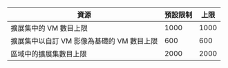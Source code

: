 | 資源 | 預設限制 | 上限 |
| --- | --- | --- |
| 擴展集中的 VM 數目上限 |1000 |1000 |
| 擴展集中以自訂 VM 影像為基礎的 VM 數目上限|600 |600 |
| 區域中的擴展集數目上限 |2000 |2000 |

